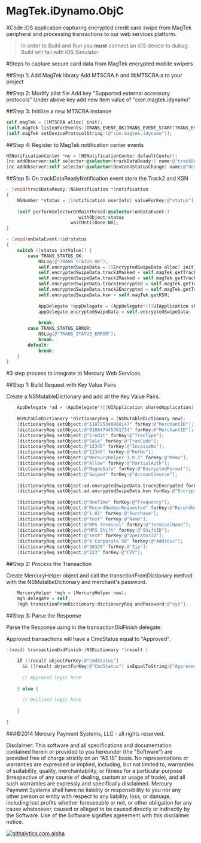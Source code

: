 MagTek.iDynamo.ObjC
===================
XCode iOS application capturing encrypted credit card swipe from MagTek peripheral and processing transactions to our web services platform.

> In order to Build and Run you **must** connect an iOS device to dubug. Build will fail with iOS Simulator 

#Steps to capture secure card data from MagTek encrypted mobile swipers

##Step 1: Add MagTek library
Add MTSCRA.h and libMTSCRA.a to your project

##Step 2: Modify plist file
Add key "Supported external accessory protocols"
Under above key add new item value of "com.magtek.idynamo"

##Step 3: Initilize a new MTSCRA instance

```Objective-C
self.magTek = [[MTSCRA alloc] init];
[self.magTek listenForEvents:(TRANS_EVENT_OK|TRANS_EVENT_START|TRANS_EVENT_ERROR)];
[self.magTek setDeviceProtocolString:(@"com.magtek.idynamo")];
```

##Step 4: Register to MagTek notification center events

```Objective-C
NSNotificationCenter *nc = [NSNotificationCenter defaultCenter];
[nc addObserver:self selector:@selector(trackDataReady:) name:@"trackDataReadyNotification" object:nil];
[nc addObserver:self selector:@selector(devConnStatusChange) name:@"devConnectionNotification" object:nil];
```

##Step 5: On trackDataReadyNotification event store the Track2 and KSN

```Objective-C
- (void)trackDataReady:(NSNotification *)notification
{
    NSNumber *status = [[notification userInfo] valueForKey:@"status"];
    
    [self performSelectorOnMainThread:@selector(onDataEvent:)
                           withObject:status
                        waitUntilDone:NO];
}

- (void)onDataEvent:(id)status
{
    switch ([status intValue]) {
        case TRANS_STATUS_OK:
            NSLog(@"TRANS_STATUS_OK");
            self.encryptedSwipeData = [[EncryptedSwipeData alloc] init];
            self.encryptedSwipeData.track1Masked = self.magTek.getTrack1Masked;
            self.encryptedSwipeData.track2Masked = self.magTek.getTrack2Masked;
            self.encryptedSwipeData.track1Encrypted = self.magTek.getTrack1;
            self.encryptedSwipeData.track2Encrypted = self.magTek.getTrack2;
            self.encryptedSwipeData.ksn = self.magTek.getKSN;
            
            AppDelegate *appDelegate = (AppDelegate*)[[UIApplication sharedApplication] delegate];
            appDelegate.encryptedSwipeData = self.encryptedSwipeData;
            
            break;
        case TRANS_STATUS_ERROR:
            NSLog(@"TRANS_STATUS_ERROR");
            break;
        default:
            break;
    }
}

```

#3 step process to integrate to Mercury Web Services.

##Step 1: Build Request with Key Value Pairs
  
Create a NSMutableDictionary and add all the Key Value Pairs.
  
```Objective-C
    AppDelegate *ad = (AppDelegate*)[[UIApplication sharedApplication] delegate];
    
    NSMutableDictionary *dictionaryReq = [NSMutableDictionary new];
    [dictionaryReq setObject:@"118725340908147" forKey:@"MerchantID"];
    [dictionaryReq setObject:@"018847445761734" forKey:@"MerchantID"];
    [dictionaryReq setObject:@"Credit" forKey:@"TranType"];
    [dictionaryReq setObject:@"Sale" forKey:@"TranCode"];
    [dictionaryReq setObject:@"12345" forKey:@"InvoiceNo"];
    [dictionaryReq setObject:@"12345" forKey:@"RefNo"];
    [dictionaryReq setObject:@"MercuryHelper 1.0.1" forKey:@"Memo"];
    [dictionaryReq setObject:@"Allow" forKey:@"PartialAuth"];
    [dictionaryReq setObject:@"MagneSafe" forKey:@"EncryptedFormat"];
    [dictionaryReq setObject:@"Swiped" forKey:@"AccountSource"];
    
    [dictionaryReq setObject:ad.encryptedSwipeData.track2Encrypted forKey:@"EncryptedBlock"];
    [dictionaryReq setObject:ad.encryptedSwipeData.ksn forKey:@"EncryptedKey"];
    
    [dictionaryReq setObject:@"OneTime" forKey:@"Frequency"];
    [dictionaryReq setObject:@"RecordNumberRequested" forKey:@"RecordNo"];
    [dictionaryReq setObject:@"1.01" forKey:@"Purchase"];
    [dictionaryReq setObject:@"test" forKey:@"Name"];
    [dictionaryReq setObject:@"MPS Terminal" forKey:@"TerminalName"];
    [dictionaryReq setObject:@"MPS Shift" forKey:@"ShiftID"];
    [dictionaryReq setObject:@"test" forKey:@"OperatorID"];
    [dictionaryReq setObject:@"4 Corporate SQ" forKey:@"Address"];
    [dictionaryReq setObject:@"30329" forKey:@"Zip"];
    [dictionaryReq setObject:@"123" forKey:@"CVV"];
```
  
##Step 2: Process the Transaction

Create MercuryHelper object and call the transctionFromDictionary method with the NSMutalbeDictionary and merchant's password.

```Objective-C
    MercuryHelper *mgh = [MercuryHelper new];
    mgh.delegate = self;
    [mgh transctionFromDictionary:dictionaryReq andPassword:@"xyz"];
```

##Step 3: Parse the Response

Parse the Response using in the transactionDidFinish delegate.

Approved transactions will have a CmdStatus equal to "Approved".

```Objective-C
-(void) transactionDidFinish:(NSDictionary *)result {
    
    if ([result objectForKey:@"CmdStatus"]
      && [[result objectForKey:@"CmdStatus"] isEqualToString:@"Approved"]) {
      
      // Approved logic here
      
    } else {
      
      // Declined logic here
      
    }
    
}
```

###©2014 Mercury Payment Systems, LLC - all rights reserved.

Disclaimer:
This software and all specifications and documentation contained herein or provided to you hereunder (the "Software") are provided free of charge strictly on an "AS IS" basis. No representations or warranties are expressed or implied, including, but not limited to, warranties of suitability, quality, merchantability, or fitness for a particular purpose (irrespective of any course of dealing, custom or usage of trade), and all such warranties are expressly and specifically disclaimed. Mercury Payment Systems shall have no liability or responsibility to you nor any other person or entity with respect to any liability, loss, or damage, including lost profits whether foreseeable or not, or other obligation for any cause whatsoever, caused or alleged to be caused directly or indirectly by the Software. Use of the Software signifies agreement with this disclaimer notice.

[![githalytics.com alpha](https://cruel-carlota.pagodabox.com/c9964cae9f5c3bf8f8488cd04b1a1183 "githalytics.com")](http://githalytics.com/MercuryPay/MagTek.iDynamo.ObjC)

